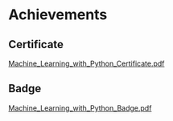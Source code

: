 

# Achievements
## Certificate
[Machine_Learning_with_Python_Certificate.pdf](https://prod-files-secure.s3.us-west-2.amazonaws.com/03e82b26-cccb-4906-bb56-adabcbdc0655/0f35a87e-0c16-48ac-af62-4e4cc34c6a19/Machine_Learning_with_Python_Certificate.pdf?X-Amz-Algorithm=AWS4-HMAC-SHA256&X-Amz-Content-Sha256=UNSIGNED-PAYLOAD&X-Amz-Credential=ASIAZI2LB4667U2ILEXJ%2F20250207%2Fus-west-2%2Fs3%2Faws4_request&X-Amz-Date=20250207T221335Z&X-Amz-Expires=3600&X-Amz-Security-Token=IQoJb3JpZ2luX2VjEGYaCXVzLXdlc3QtMiJHMEUCIG6tNqN%2FCCaPT3eBiXzCcG32%2BF6SU%2FB%2BVfnIDo0XF6LXAiEAxXvgJb0XyZAlX12UHpfOGnUK4rWYoQrgDZCjgzfCqbIq%2FwMIfxAAGgw2Mzc0MjMxODM4MDUiDD5vHAv%2FxrLmtbTaJircA1%2Fic8U%2BH8b2sq7OBUdKfh4dvwMteYTXdLVcEVt%2By23lUVjTJYZVP26DEAOghfG%2Bt9zqMHzFTFeGmH0Y9dyl9QN%2Faisp5b0wOugf4mGBLuuzsp6RslY2Dk0VP1XsDqZG7FuBkSa%2FctS%2FOVqmaCMLATC47A3n2ienJZR0tUCY6DSdZHY%2FU8kl6ahb0vvc8jVT074bCAJnNhzR1XN28fdEuLMYdYrb6MjhASrFVRzQaM9Y%2FEkz0LH7sUzrlTurB3MwIe6z62M6DjKBPdtCMXBj8bjqgU1eJaS5I8DOMLGPIrki6rT2Kv9PqoxK67GiB6CARNN4DJowdtmM1k3MEKx8IRJ0%2BC03zUTR7yHLNHm%2B0N3%2FVIVSXxgbo607TMQeIcEZ67RMSqvO8L22cVD7l9O%2Bfmc1PJL%2BWPlktB8ZcVbJv1COua6Gb9H2wZ7GoqMSOOQd33o5Z8I9W2qVhmYF3Y8oKMuAbYERUwSrmh76flmYoy72olGHQaIdy6L9mzgexMtbGtQh6HCwhkNU%2BWqufpEwvyRSDPzvpYLUID%2B5A1A9S7VU7aVubm6xVoPtF%2B%2F6D%2FoJWu%2F8VQDK4Ye4am8phSJJoV5E%2FEryIOsUh%2FAzvVCYZglvfbxryJ%2B3vIVxoBBvMKj%2Bmb0GOqUBytYRq%2BHkQvRsXj0n%2F%2BjO7PuSg3P3pgEWFAMHeKuTarWSrZg9Qbrb5H0UO63cj5XHkR9NApRskB4jDtWc9hY5ElA4LpkbwnZrJnqe%2F70IR7a0ZSjzTsvIYoZ4aYYZmJZL8WFHjPO9GtIIJ%2FqR2anoMPVgbSGXMx6%2FvZxn4QEaypCCBSVyctXKp4vr8BnaSlJBqWX3BWwwN7xxWt1EC6bxrx0toDp0&X-Amz-Signature=b3b3157334adf1d3ae526b6f9927ceeff15cee64436628df702451c818117364&X-Amz-SignedHeaders=host&x-id=GetObject)
## Badge
[Machine_Learning_with_Python_Badge.pdf](https://prod-files-secure.s3.us-west-2.amazonaws.com/03e82b26-cccb-4906-bb56-adabcbdc0655/ff622a22-73d6-44e3-9c7b-e89a8e61b7aa/Machine_Learning_with_Python_Badge.pdf?X-Amz-Algorithm=AWS4-HMAC-SHA256&X-Amz-Content-Sha256=UNSIGNED-PAYLOAD&X-Amz-Credential=ASIAZI2LB4667U2ILEXJ%2F20250207%2Fus-west-2%2Fs3%2Faws4_request&X-Amz-Date=20250207T221335Z&X-Amz-Expires=3600&X-Amz-Security-Token=IQoJb3JpZ2luX2VjEGYaCXVzLXdlc3QtMiJHMEUCIG6tNqN%2FCCaPT3eBiXzCcG32%2BF6SU%2FB%2BVfnIDo0XF6LXAiEAxXvgJb0XyZAlX12UHpfOGnUK4rWYoQrgDZCjgzfCqbIq%2FwMIfxAAGgw2Mzc0MjMxODM4MDUiDD5vHAv%2FxrLmtbTaJircA1%2Fic8U%2BH8b2sq7OBUdKfh4dvwMteYTXdLVcEVt%2By23lUVjTJYZVP26DEAOghfG%2Bt9zqMHzFTFeGmH0Y9dyl9QN%2Faisp5b0wOugf4mGBLuuzsp6RslY2Dk0VP1XsDqZG7FuBkSa%2FctS%2FOVqmaCMLATC47A3n2ienJZR0tUCY6DSdZHY%2FU8kl6ahb0vvc8jVT074bCAJnNhzR1XN28fdEuLMYdYrb6MjhASrFVRzQaM9Y%2FEkz0LH7sUzrlTurB3MwIe6z62M6DjKBPdtCMXBj8bjqgU1eJaS5I8DOMLGPIrki6rT2Kv9PqoxK67GiB6CARNN4DJowdtmM1k3MEKx8IRJ0%2BC03zUTR7yHLNHm%2B0N3%2FVIVSXxgbo607TMQeIcEZ67RMSqvO8L22cVD7l9O%2Bfmc1PJL%2BWPlktB8ZcVbJv1COua6Gb9H2wZ7GoqMSOOQd33o5Z8I9W2qVhmYF3Y8oKMuAbYERUwSrmh76flmYoy72olGHQaIdy6L9mzgexMtbGtQh6HCwhkNU%2BWqufpEwvyRSDPzvpYLUID%2B5A1A9S7VU7aVubm6xVoPtF%2B%2F6D%2FoJWu%2F8VQDK4Ye4am8phSJJoV5E%2FEryIOsUh%2FAzvVCYZglvfbxryJ%2B3vIVxoBBvMKj%2Bmb0GOqUBytYRq%2BHkQvRsXj0n%2F%2BjO7PuSg3P3pgEWFAMHeKuTarWSrZg9Qbrb5H0UO63cj5XHkR9NApRskB4jDtWc9hY5ElA4LpkbwnZrJnqe%2F70IR7a0ZSjzTsvIYoZ4aYYZmJZL8WFHjPO9GtIIJ%2FqR2anoMPVgbSGXMx6%2FvZxn4QEaypCCBSVyctXKp4vr8BnaSlJBqWX3BWwwN7xxWt1EC6bxrx0toDp0&X-Amz-Signature=9d69dd16f7efd82d97bf583e7647e96e1522e65a759b263449cfc685b3d4b7b9&X-Amz-SignedHeaders=host&x-id=GetObject)